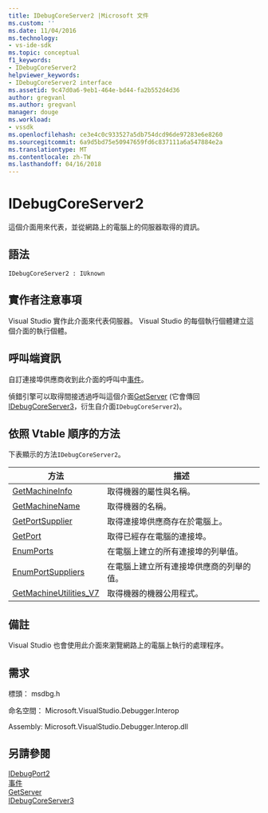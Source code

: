 ```yaml
---
title: IDebugCoreServer2 |Microsoft 文件
ms.custom: ''
ms.date: 11/04/2016
ms.technology:
- vs-ide-sdk
ms.topic: conceptual
f1_keywords:
- IDebugCoreServer2
helpviewer_keywords:
- IDebugCoreServer2 interface
ms.assetid: 9c47d0a6-9eb1-464e-bd44-fa2b552d4d36
author: gregvanl
ms.author: gregvanl
manager: douge
ms.workload:
- vssdk
ms.openlocfilehash: ce3e4c0c933527a5db754dcd96de97283e6e8260
ms.sourcegitcommit: 6a9d5bd75e50947659fd6c837111a6a547884e2a
ms.translationtype: MT
ms.contentlocale: zh-TW
ms.lasthandoff: 04/16/2018
---
```

# <a name="idebugcoreserver2"></a>IDebugCoreServer2
這個介面用來代表，並從網路上的電腦上的伺服器取得的資訊。  
  
## <a name="syntax"></a>語法  
  
```  
IDebugCoreServer2 : IUknown  
```  
  
## <a name="notes-for-implementers"></a>實作者注意事項  
 Visual Studio 實作此介面來代表伺服器。 Visual Studio 的每個執行個體建立這個介面的執行個體。  
  
## <a name="notes-for-callers"></a>呼叫端資訊  
 自訂連接埠供應商收到此介面的呼叫中[事件](../../../extensibility/debugger/reference/idebugportevents2-event.md)。  
  
 偵錯引擎可以取得間接透過呼叫這個介面[GetServer](../../../extensibility/debugger/reference/idebugdefaultport2-getserver.md) (它會傳回[IDebugCoreServer3](../../../extensibility/debugger/reference/idebugcoreserver3.md)，衍生自介面`IDebugCoreServer2`)。  
  
## <a name="methods-in-vtable-order"></a>依照 Vtable 順序的方法  
 下表顯示的方法`IDebugCoreServer2`。  
  
|方法|描述|  
|------------|-----------------|  
|[GetMachineInfo](../../../extensibility/debugger/reference/idebugcoreserver2-getmachineinfo.md)|取得機器的屬性與名稱。|  
|[GetMachineName](../../../extensibility/debugger/reference/idebugcoreserver2-getmachinename.md)|取得機器的名稱。|  
|[GetPortSupplier](../../../extensibility/debugger/reference/idebugcoreserver2-getportsupplier.md)|取得連接埠供應商存在於電腦上。|  
|[GetPort](../../../extensibility/debugger/reference/idebugcoreserver2-getport.md)|取得已經存在電腦的連接埠。|  
|[EnumPorts](../../../extensibility/debugger/reference/idebugcoreserver2-enumports.md)|在電腦上建立的所有連接埠的列舉值。|  
|[EnumPortSuppliers](../../../extensibility/debugger/reference/idebugcoreserver2-enumportsuppliers.md)|在電腦上建立所有連接埠供應商的列舉的值。|  
|[GetMachineUtilities_V7](../../../extensibility/debugger/reference/idebugcoreserver2-getmachineutilities-v7.md)|取得機器的機器公用程式。|  
  
## <a name="remarks"></a>備註  
 Visual Studio 也會使用此介面來瀏覽網路上的電腦上執行的處理程序。  
  
## <a name="requirements"></a>需求  
 標頭： msdbg.h  
  
 命名空間： Microsoft.VisualStudio.Debugger.Interop  
  
 Assembly: Microsoft.VisualStudio.Debugger.Interop.dll  
  
## <a name="see-also"></a>另請參閱  
 [IDebugPort2](../../../extensibility/debugger/reference/idebugport2.md)   
 [事件](../../../extensibility/debugger/reference/idebugportevents2-event.md)   
 [GetServer](../../../extensibility/debugger/reference/idebugdefaultport2-getserver.md)   
 [IDebugCoreServer3](../../../extensibility/debugger/reference/idebugcoreserver3.md)